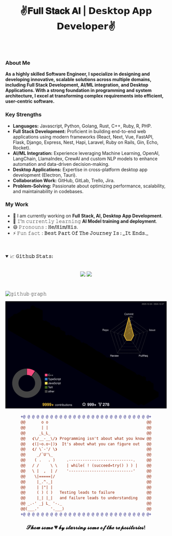 <h1 align="center">
  ✌𝐅𝐮𝐥𝐥 𝐒𝐭𝐚𝐜𝐤 𝐀𝐈 | 𝗗𝗲𝘀𝗸𝘁𝗼𝗽 𝗔𝗽𝗽 𝗗𝗲𝘃𝗲𝗹𝗼𝗽𝗲𝗿✌
</h1>

<br/>
<br/>

<h3>About Me</h3>
<strong>As a highly skilled Software Engineer, I specialize in designing and developing innovative, scalable solutions across multiple domains, including Full Stack Development, AI/ML integration, and Desktop Applications. With a strong foundation in programming and system architecture, I excel at transforming complex requirements into efficient, user-centric software.</strong>

<h3>Key Strengths</h3>

- <strong>Languages:</strong> Javascript, Python, Golang, Rust, C++, Ruby, R, PHP.
- <strong>Full Stack Development:</strong> Proficient in building end-to-end web applications using modern frameworks (React, Next, Vue, FastAPI, Flask, Django, Express, Nest, Hapi, Laravel, Ruby on Rails, Gin, Echo, Rocket).
- <strong>AI/ML Integration:</strong> Experience leveraging Machine Learning, OpenAI, LangChain, LlamaIndex, CrewAI and custom NLP models to enhance automation and data-driven decision-making.
- <strong>Desktop Applications:</strong> Expertise in cross-platform desktop app development (Electron, Tauri).
- <strong>Collaboration Work:</strong> GitHub, GitLab, Trello, Jira.
- <strong>Problem-Solving:</strong> Passionate about optimizing performance, scalability, and maintainability in codebases.

<h3>My Work</h3>

- 🔭 I am currently working on **Full Stack, AI, Desktop App Development**.
- 🌱 𝙸’𝚖 𝚌𝚞𝚛𝚛𝚎𝚗𝚝𝚕𝚢 𝚕𝚎𝚊𝚛𝚗𝚒𝚗𝚐 **AI Model training and deployment**.
- 😄 𝙿𝚛𝚘𝚗𝚘𝚞𝚗𝚜 : **𝙷𝚎/𝙷𝚒𝚖/𝙷𝚒𝚜**.
- ⚡ 𝙵𝚞𝚗 𝚏𝚊𝚌𝚝 : **𝙱𝚎𝚜𝚝 𝙿𝚊𝚛𝚝 𝙾𝚏 𝚃𝚑𝚎 𝙹𝚘𝚞𝚛𝚗𝚎𝚢 𝙸𝚜 : _𝙸𝚝 𝙴𝚗𝚍𝚜**._

<br/>
<br/>

<details open="">
<summary>
  <g-emoji class="g-emoji" alias="chart_with_upwards_trend" fallback-src="https://github.githubassets.com/images/icons/emoji/unicode/1f4c8.png">📈</g-emoji>
  <strong>𝙶𝚒𝚝𝚑𝚞𝚋 𝚂𝚝𝚊𝚝𝚜:</strong>
</summary>
<br/>

<p align="center">
    <img align="center" src="https://github-readme-stats.vercel.app/api?username=CrystalTT2018&show_icons=true&hide_border=true&title_color=94b4a4&amp&icon_color=FFFFFF&amp&text_color=FFFFFF&amp&bg_color=000000&count_private=true&include_all_commits=true"/>
    <img align="center" height="195px" src="https://github-readme-stats.vercel.app/api/top-langs/?username=CrystalTT2018&text_color=FFFFFF&bg_color=000000&title_color=94b4a4&langs_count=15&layout=compact&hide_border=true" />
</p>
</details>
<br/>

![𝚐𝚒𝚝𝚑𝚞𝚋 𝚐𝚛𝚊𝚙𝚑](https://github-readme-activity-graph.vercel.app/graph?username=CrystalTT2018&theme=react-dark&hide_border=true&area=true)

![3D Profile](profile-3d-contrib/profile-night-rainbow.svg)

<div align="center">
  
```diff
+@ @ @ @ @ @ @ @ @ @ @ @ @ @ @ @ @ @ @ @ @ @ @ @ @ @ @ @+
@@       o o                                           @@
@@       | |                                           @@
@@      _L_L_                                          @@
@@   ❮\/__-__\/❯ Programming isn't about what you know @@
@@   ❮(|~o.o~|)❯  It's about what you can figure out   @@
@@   ❮/ \`-'/ \❯                                       @@
@@     _/`U'\_                                         @@
@@    ( .   . )     .----------------------------.     @@
@@   / /     \ \    | while( ! (succeed=try() ) ) |    @@
@@   \ |  ,  | /    '----------------------------'     @@
@@    \|=====|/                                        @@
@@     |_.^._|                                         @@
@@     | |"| |                                         @@
@@     ( ) ( )   Testing leads to failure              @@
@@     |_| |_|   and failure leads to understanding    @@
@@ _.-' _j L_ '-._                                     @@
@@(___.'     '.___)                                    @@
+@ @ @ @ @ @ @ @ @ @ @ @ @ @ @ @ @ @ @ @ @ @ @ @ @ @ @ @+
```

</div>

<h3 align="center">

𝓢𝓱𝓸𝔀 𝓼𝓸𝓶𝓮 💔 𝓫𝔂 𝓼𝓽𝓪𝓻𝓻𝓲𝓷𝓰 𝓼𝓸𝓶𝓮 𝓸𝓯 𝓽𝓱𝓮 𝓻𝓮𝓹𝓸𝓼𝓲𝓽𝓸𝓻𝓲𝓮𝓼!

</h3>
